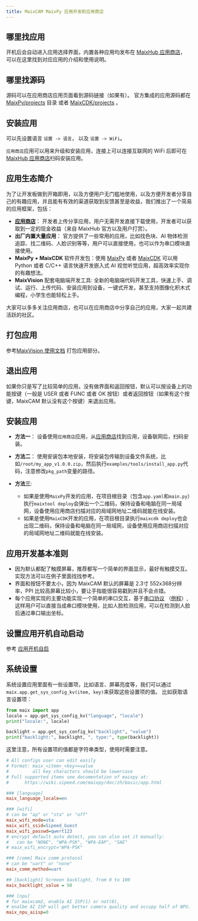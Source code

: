 ```yaml
---
title: MaixCAM MaixPy 应用开发和应用商店
---
```


## 哪里找应用

开机后会自动进入应用选择界面，内置各种应用均发布在 [MaixHub 应用商店](https://maixhub.com/app)， 可以在这里找到对应应用的介绍和使用说明。

## 哪里找源码

源码可以在应用商店应用页面看到源码链接（如果有）。
官方集成的应用源码都在 [MaixPy/projects](https://github.com/sipeed/MaixPy/tree/main/projects) 目录 或者 [MaixCDK/projects](https://github.com/sipeed/MaixCDK/tree/main/projects) 。

## 安装应用

可以先设置语言 `设置 -> 语言`， 以及 `设置 -> WiFi`。

`应用商店`应用可以用来升级和安装应用，连接上可以连接互联网的 WiFi 后即可在[MaixHub 应用商店](https://maixhub.com/app)扫码安装应用。


## 应用生态简介

为了让开发板做到开箱即用，以及方便用户无门槛地使用，以及方便开发者分享自己的有趣应用，并且能有有效的渠道获取到反馈甚至是收益，我们推出了一个简易的应用框架，包括：

* **[应用商店](https://maixhub.com/app)**： 开发者上传分享应用，用户无需开发直接下载使用，开发者可以获取到一定的现金收益（来自 MaixHub 官方以及用户打赏）。
* **出厂内置大量应用**： 官方提供了一些常用的应用，比如找色块、AI 物体检测追踪、找二维码、人脸识别等等，用户可以直接使用，也可以作为串口模块直接使用。
* **MaixPy + MaixCDK** 软件开发包：使用 [MaixPy](https://github.com/sipeed/maixpy) 或者 [MaixCDK](https://github.com/sipeed/MaixCDK) 可以用 Python 或者 C/C++ 语言快速开发嵌入式 AI 视觉听觉应用，超高效率实现你的有趣想法。
* **MaixVision** 配套电脑端开发工具: 全新的电脑端代码开发工具，快速上手、调试、运行、上传代码、安装应用到设备，一键式开发，甚至支持图像化积木式编程，小学生也能轻松上手。

大家可以多多关注应用商店，也可以在应用商店中分享自己的应用，大家一起共建活跃的社区。


## 打包应用

参考[MaixVision 使用文档](./maixvision.md) 打包应用部分。

## 退出应用

如果你只是写了比较简单的应用，没有做界面和返回按钮，默认可以按设备上的功能按键（一般是 USER 或者 FUNC 或者 OK 按钮）或者返回按钮（如果有这个按键，MaixCAM 默认没有这个按键）来退出应用。

## 安装应用

* **方法一**： 设备使用`应用商店`应用，从[应用商店](https://maixhub.com/app)找到应用，设备联网后，扫码安装。
* **方法二**： 使用安装包本地安装，将安装包传输到设备文件系统，比如`/root/my_app_v1.0.0.zip`，然后执行`examples/tools/install_app.py`代码，注意修改`pkg_path`变量的路径。

* **方法三**:
  * 如果是使用`MaixPy`开发的应用，在项目根目录（包含`app.yaml`和`main.py`）执行`maixtool deploy`会弹出一个二维码，保持设备和电脑在同一局域网，设备使用应用商店扫描对应的局域网地址二维码就能在线安装。
  * 如果是使用`MaixCDK`开发的应用，在项目根目录执行`maixcdk deploy`也会出现二维码，保持设备和电脑在同一局域网，设备使用应用商店扫描对应的局域网地址二维码就能在线安装。

## 应用开发基本准则

* 因为默认都配了触摸屏幕，推荐都写一个简单的界面显示，最好有触摸交互。实现方法可以在例子里面找找参考。
* 界面和按钮不要太小，因为 MaixCAM 默认的屏幕是 2.3寸 552x368分辨率，PPI 比较高屏幕比较小，要让手指能很容易戳到并且不会点错。
* 每个应用实现的主要功能实现一个简单的串口交互，基于[串口协议](https://github.com/sipeed/MaixCDK/blob/master/docs/doc/convention/protocol.md) （[例程](https://github.com/sipeed/MaixPy/tree/main/examples/communication/protocol)）,这样用户可以直接当成串口模块使用，比如人脸检测应用，可以在检测到人脸后通过串口输出坐标。


## 设置应用开机自动启动

参考 [应用开机自启](./auto_start.md)

## 系统设置

系统设置应用里面有一些设置项，比如语言、屏幕亮度等，我们可以通过`maix.app.get_sys_config_kv(item, key)`来获取这些设置项的值。
比如获取语言设置项：

```python
from maix import app
locale = app.get_sys_config_kv("language", "locale")
print("locale:", locale)

backlight = app.get_sys_config_kv("backlight", "value")
print("backlight:", backlight, ", type:", type(backlight))
```

这里注意，所有设置项的值都是字符串类型，使用时需要注意。


```ini
# All configs user can edit easily
# Format: maix_<item>_<key>=value
#         all key charactors should be lowercase
# Full supported items see documentation of maixpy at:
#      https://wiki.sipeed.com/maixpy/doc/zh/basic/app.html

### [language]
maix_language_locale=en

### [wifi]
# can be "ap" or "sta" or "off"
maix_wifi_mode=sta
maix_wifi_ssid=Sipeed_Guest
maix_wifi_passwd=qwert123
# encrypt default auto detect, you can also set it manually:
#   can be "NONE", "WPA-PSK", "WPA-EAP", "SAE"
# maix_wifi_encrypt="WPA-PSK"

### [comm] Maix comm protocol
# can be "uart" or "none"
maix_comm_method=uart

## [backlight] Screeen backlight, from 0 to 100
maix_backlight_value = 50

### [npu]
# for maixcam2, enable AI ISP(1) or not(0),
# enalbe AI ISP will get better camera quality and occupy half of NPU.
maix_npu_aiisp=0

```








